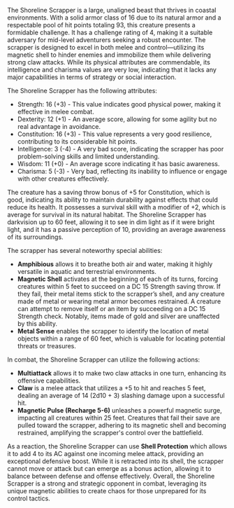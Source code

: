 The Shoreline Scrapper is a large, unaligned beast that thrives in coastal environments. With a solid armor class of 16 due to its natural armor and a respectable pool of hit points totaling 93, this creature presents a formidable challenge. It has a challenge rating of 4, making it a suitable adversary for mid-level adventurers seeking a robust encounter. The scrapper is designed to excel in both melee and control—utilizing its magnetic shell to hinder enemies and immobilize them while delivering strong claw attacks. While its physical attributes are commendable, its intelligence and charisma values are very low, indicating that it lacks any major capabilities in terms of strategy or social interaction.

The Shoreline Scrapper has the following attributes:
- Strength: 16 (+3) - This value indicates good physical power, making it effective in melee combat.
- Dexterity: 12 (+1) - An average score, allowing for some agility but no real advantage in avoidance.
- Constitution: 16 (+3) - This value represents a very good resilience, contributing to its considerable hit points.
- Intelligence: 3 (-4) - A very bad score, indicating the scrapper has poor problem-solving skills and limited understanding.
- Wisdom: 11 (+0) - An average score indicating it has basic awareness.
- Charisma: 5 (-3) - Very bad, reflecting its inability to influence or engage with other creatures effectively.

The creature has a saving throw bonus of +5 for Constitution, which is good, indicating its ability to maintain durability against effects that could reduce its health. It possesses a survival skill with a modifier of +2, which is average for survival in its natural habitat. The Shoreline Scrapper has darkvision up to 60 feet, allowing it to see in dim light as if it were bright light, and it has a passive perception of 10, providing an average awareness of its surroundings. 

The scrapper has several noteworthy special abilities:
- **Amphibious** allows it to breathe both air and water, making it highly versatile in aquatic and terrestrial environments.
- **Magnetic Shell** activates at the beginning of each of its turns, forcing creatures within 5 feet to succeed on a DC 15 Strength saving throw. If they fail, their metal items stick to the scrapper’s shell, and any creature made of metal or wearing metal armor becomes restrained. A creature can attempt to remove itself or an item by succeeding on a DC 15 Strength check. Notably, items made of gold and silver are unaffected by this ability.
- **Metal Sense** enables the scrapper to identify the location of metal objects within a range of 60 feet, which is valuable for locating potential threats or treasures.

In combat, the Shoreline Scrapper can utilize the following actions:
- **Multiattack** allows it to make two claw attacks in one turn, enhancing its offensive capabilities.
- **Claw** is a melee attack that utilizes a +5 to hit and reaches 5 feet, dealing an average of 14 (2d10 + 3) slashing damage upon a successful hit.
- **Magnetic Pulse (Recharge 5-6)** unleashes a powerful magnetic surge, impacting all creatures within 25 feet. Creatures that fail their save are pulled toward the scrapper, adhering to its magnetic shell and becoming restrained, amplifying the scrapper's control over the battlefield.

As a reaction, the Shoreline Scrapper can use **Shell Protection** which allows it to add 4 to its AC against one incoming melee attack, providing an exceptional defensive boost. While it is retracted into its shell, the scrapper cannot move or attack but can emerge as a bonus action, allowing it to balance between defense and offense effectively. Overall, the Shoreline Scrapper is a strong and strategic opponent in combat, leveraging its unique magnetic abilities to create chaos for those unprepared for its control tactics.